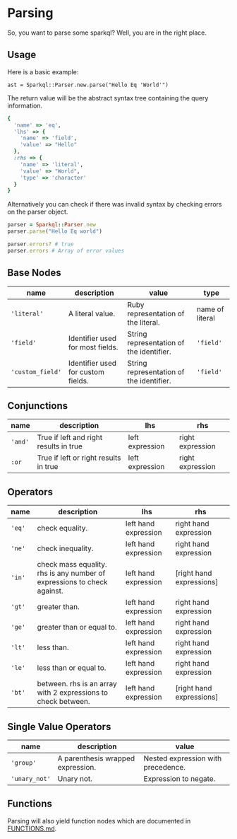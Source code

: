 # Parsing
So, you want to parse some sparkql? Well, you are in the right place.

## Usage

Here is a basic example:

```
ast = Sparkql::Parser.new.parse("Hello Eq 'World'")
```

The return value will be the abstract syntax tree containing the query information.

```ruby
{
  'name' => 'eq',
  'lhs' => {
    'name' => 'field',
    'value' => "Hello"
  },
  :rhs => {
    'name' => 'literal',
    'value' => "World",
    'type' => 'character'
  }
}
```

Alternatively you can check if there was invalid syntax by checking errors on the parser object.

```ruby
parser = Sparkql::Parser.new
parser.parse("Hello Eq world")

parser.errors? # true
parser.errors # Array of error values
```

## Base Nodes

name | description | value | type
---- | ----------- | ----- | ----
`'literal'` | A literal value. | Ruby representation of the literal.| name of literal|
`'field'` | Identifier used for most fields. | String representation of the identifier.| `'field'` |
`'custom_field'` | Identifier used for custom fields. | String representation of the identifier.| `'field'` |

## Conjunctions
name | description | lhs | rhs
---- | ----------- | --- | ---
`'and'` | True if left and right results in true | left expression | right expression
`:or` | True if left or right results in true | left expression | right expression

## Operators
name | description | lhs | rhs
---- | ----------- | --- | ---
`'eq'` | check equality. | left hand expression | right hand expression
`'ne'` | check inequality. | left hand expression | right hand expression
`'in'` | check mass equality. rhs is any number of expressions to check against. | left hand expression | [right hand expressions]
`'gt'` | greater than. | left hand expression | right hand expression
`'ge'` | greater than or equal to. | left hand expression| right hand expression
`'lt'` | less than. | left hand expression| right hand expression
`'le'` | less than or equal to. | left hand expression| right hand expression
`'bt'` | between. rhs is an array with 2 expressions to check between. | left hand expression| [right hand expressions]


## Single Value Operators
name | description | value
---- | ----------- | -----
`'group'` | A parenthesis wrapped expression. | Nested expression with precedence.
`'unary_not'` | Unary not. | Expression to negate.

## Functions

Parsing will also yield function nodes which are documented in [FUNCTIONS.md](docs/FUNCTIONS.md).
